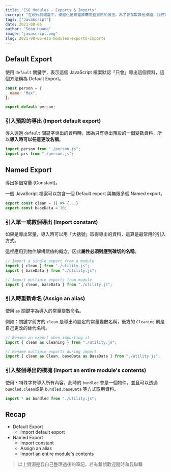 ```yaml
---
title: "ES6 Modules - Exports & Imports"
excerpt: "在現代前端當中，模組化是相當推薦而且實用的做法，為了要存取其他模組，我們需要透過 export 讓模組可以被引用，並使用 import 來存取模組。"
tags: ["JavaScript"]
date: 2021-08-05
author: "Sean Huang"
image: "javascript.png"
slug: 2021-08-05-es6-modules-exports-imports
---
```


## Default Export

使用 `default` 關鍵字，表示這個 JavaScript 檔案默認「只會」導出這個資料，這個方法稱為 Default Export。

```jsx
const person = {
  name: "Max",
};

export default person;
```

### 引入預設的導出 (Import default export)

導入透過 `default` 關鍵字導出的資料時，因為只有導出預設的一個變數資料，所以**導入時可以任意更改名稱**。

```jsx
import person from "./person.js";
import prs from "./person.js";
```

## Named Export

導出多個常量 (Constant)。

一個 JavaScript 檔案可以包含一個 Default export 與無限多個 Named export。

```jsx
export const clean = () => {...}
export const baseData = 10;
```

### 引入單一或數個導出 (Import constant)

如果是導出常量，導入時可以用「大括號」取得導出的資料，這算是最常用的引入方式。

這裡應用到物件解構賦值的概念，因此**屬性必須對應到確切的名稱**。

```jsx
// Import a single export from a module
import { clean } from "./utility.js";
import { baseData } from "./utility.js";

// Import multiple exports from module
import { clean, baseData } from "./utility.js";
```

### 引入時重新命名 (Assign an alias)

使用 `as` 關鍵字為導入的常量變數命名。

例如：關鍵字前方的 `clean` 是導出時設定的常量變數名稱，後方的 `Cleaning` 則是自己更改的替代名稱。

```jsx
// Rename an export when importing it
import { clean as Cleaning } from "./utility.js";

// Rename multiple exports during import
import { clean as Clean, baseData as BaseData } from "./utility.js";
```

### 引入整個導出的模塊 (Import an entire module's contents)

使用 `*` 特殊字符導入所有內容，此時的 `bundled` 會是一個物件，並且可以透過 `bundled.clean`或是 `bundled.baseData` 等方式取用資料。

```jsx
import * as bundled from "./utility.js";
```

## Recap

- Default Export
  - Import default export
- Named Export
  - Import constant
  - Assign an alias
  - Import an entire module's contents

> 以上資源是我自己整理過後的筆記，若有錯誤歡迎隨時和我聯繫
